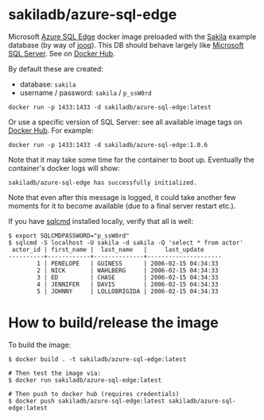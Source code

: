 # sakiladb/azure-sql-edge

Microsoft [Azure SQL Edge](https://hub.docker.com/_/microsoft-azure-sql-edge) docker
image preloaded with the [Sakila](https://dev.mysql.com/doc/sakila/en/) example
database (by way of [jooq](https://www.jooq.org/sakila)). This DB should behave
largely like [Microsoft SQL Server](https://github.com/sakiladb/azure-sql-edge).
See on [Docker Hub](https://hub.docker.com/r/sakiladb/azure-sql-edge).

By default these are created:
- database: `sakila`
- username / password: `sakila` / `p_ssW0rd`


```shell script
docker run -p 1433:1433 -d sakiladb/azure-sql-edge:latest
```

Or use a specific version of SQL Server: see all available image tags
on [Docker Hub](https://hub.docker.com/r/sakiladb/azure-sql-edge/tags). For example:

```shell script
docker run -p 1433:1433 -d sakiladb/azure-sql-edge:1.0.6
```

Note that it may take some time for the container to boot up. Eventually the container's
docker logs will show:

```
sakiladb/azure-sql-edge has successfully initialized.
```

Note that even after this message is logged, it could take another few moments for
it to become available (due to a final server restart etc.).

If you have [sqlcmd](https://docs.microsoft.com/en-us/sql/tools/sqlcmd-utility) installed
locally, verify that all is well:

```shell script
$ export SQLCMDPASSWORD="p_ssW0rd"
$ sqlcmd -S localhost -U sakila -d sakila -Q 'select * from actor'
 actor_id | first_name |  last_name   |     last_update
----------+------------+--------------+---------------------
        1 | PENELOPE   | GUINESS      | 2006-02-15 04:34:33
        2 | NICK       | WAHLBERG     | 2006-02-15 04:34:33
        3 | ED         | CHASE        | 2006-02-15 04:34:33
        4 | JENNIFER   | DAVIS        | 2006-02-15 04:34:33
        5 | JOHNNY     | LOLLOBRIGIDA | 2006-02-15 04:34:33
```

# How to build/release the image

To build the image:

```shell
$ docker build . -t sakiladb/azure-sql-edge:latest

# Then test the image via:
$ docker run sakiladb/azure-sql-edge:latest

# Then push to docker hub (requires credentials)
$ docker push sakiladb/azure-sql-edge:latest sakiladb/azure-sql-edge:latest
```

